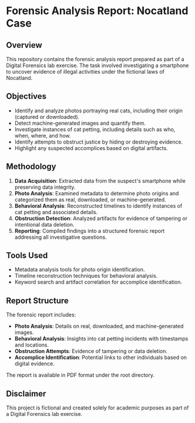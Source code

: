 # Forensic Analysis Report: Nocatland Case

## Overview
This repository contains the forensic analysis report prepared as part of a Digital Forensics lab exercise. The task involved investigating a smartphone to uncover evidence of illegal activities under the fictional laws of Nocatland.

## Objectives
- Identify and analyze photos portraying real cats, including their origin (captured or downloaded).
- Detect machine-generated images and quantify them.
- Investigate instances of cat petting, including details such as who, when, where, and how.
- Identify attempts to obstruct justice by hiding or destroying evidence.
- Highlight any suspected accomplices based on digital artifacts.

## Methodology
1. **Data Acquisition**: Extracted data from the suspect's smartphone while preserving data integrity.
2. **Photo Analysis**: Examined metadata to determine photo origins and categorized them as real, downloaded, or machine-generated.
3. **Behavioral Analysis**: Reconstructed timelines to identify instances of cat petting and associated details.
4. **Obstruction Detection**: Analyzed artifacts for evidence of tampering or intentional data deletion.
5. **Reporting**: Compiled findings into a structured forensic report addressing all investigative questions.

## Tools Used
- Metadata analysis tools for photo origin identification.
- Timeline reconstruction techniques for behavioral analysis.
- Keyword search and artifact correlation for accomplice identification.

## Report Structure
The forensic report includes:
- **Photo Analysis**: Details on real, downloaded, and machine-generated images.
- **Behavioral Analysis**: Insights into cat petting incidents with timestamps and locations.
- **Obstruction Attempts**: Evidence of tampering or data deletion.
- **Accomplice Identification**: Potential links to other individuals based on digital evidence.


The report is available in PDF format under the root directory.

## Disclaimer
This project is fictional and created solely for academic purposes as part of a Digital Forensics lab exercise.
